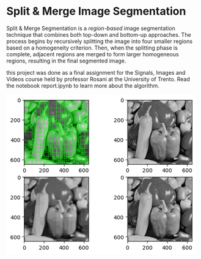 # Split & Merge Image Segmentation

Split & Merge Segmentation is a *region-based* image segmentation technique that combines both top-down and bottom-up approaches. The process begins by recursively splitting the image into four smaller regions based on a homogeneity criterion. Then, when the splitting phase is complete, adjacent regions are merged to form larger homogeneous regions, resulting in the final segmented image.

this project was done as a final assignment for the Signals, Images and Videos course held by professor Rosani at the University of Trento. Read the notebook report.ipynb to learn more about the algorithm.

![alt text](content/result.png "Results")